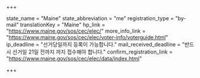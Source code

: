 +++

state_name = "Maine"
state_abbreviation = "me"
registration_type = "by-mail"
translationKey = "Maine"
hp_link = "https://www.maine.gov/sos/cec/elec/"
more_info_link = "https://www.maine.gov/sos/cec/elec/voter-info/voterguide.html"
ip_deadline = "선거당일까지 등록이 가능합니다."
mail_received_deadline = "반드시 선거일 21일 전까지 까지 접수해야 합니다."
confirm_registration_link = "https://www.maine.gov/sos/cec/elec/data/index.html"

+++